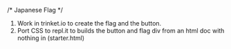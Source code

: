 /* Japanese Flag */

1. Work in trinket.io to create the flag and the button. 
2. Port  CSS to repl.it to builds the button and flag div from an html doc with nothing in <body></body> (starter.html)

